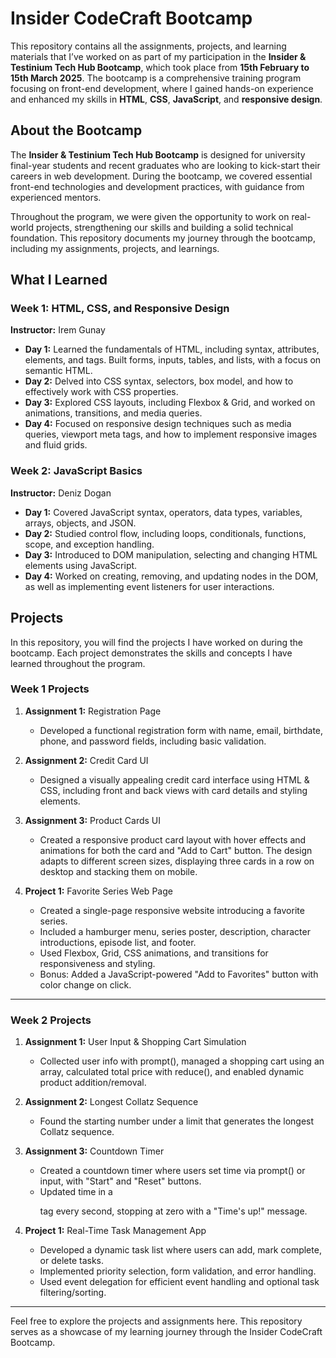 # Insider CodeCraft Bootcamp


This repository contains all the assignments, projects, and learning materials that I’ve worked on as part of my participation in the **Insider & Testinium Tech Hub Bootcamp**, which took place from **15th February to 15th March 2025**. The bootcamp is a comprehensive training program focusing on front-end development, where I gained hands-on experience and enhanced my skills in **HTML**, **CSS**, **JavaScript**, and **responsive design**.

## About the Bootcamp

The **Insider & Testinium Tech Hub Bootcamp** is designed for university final-year students and recent graduates who are looking to kick-start their careers in web development. During the bootcamp, we covered essential front-end technologies and development practices, with guidance from experienced mentors.

Throughout the program, we were given the opportunity to work on real-world projects, strengthening our skills and building a solid technical foundation. This repository documents my journey through the bootcamp, including my assignments, projects, and learnings.

## What I Learned

### Week 1: HTML, CSS, and Responsive Design  
**Instructor:** Irem Gunay

- **Day 1:** Learned the fundamentals of HTML, including syntax, attributes, elements, and tags. Built forms, inputs, tables, and lists, with a focus on semantic HTML.  
- **Day 2:** Delved into CSS syntax, selectors, box model, and how to effectively work with CSS properties.  
- **Day 3:** Explored CSS layouts, including Flexbox & Grid, and worked on animations, transitions, and media queries.  
- **Day 4:** Focused on responsive design techniques such as media queries, viewport meta tags, and how to implement responsive images and fluid grids.

### Week 2: JavaScript Basics  
**Instructor:** Deniz Dogan

- **Day 1:** Covered JavaScript syntax, operators, data types, variables, arrays, objects, and JSON.  
- **Day 2:** Studied control flow, including loops, conditionals, functions, scope, and exception handling.  
- **Day 3:** Introduced to DOM manipulation, selecting and changing HTML elements using JavaScript.  
- **Day 4:** Worked on creating, removing, and updating nodes in the DOM, as well as implementing event listeners for user interactions.

## Projects

In this repository, you will find the projects I have worked on during the bootcamp. Each project demonstrates the skills and concepts I have learned throughout the program.

### Week 1 Projects  
1. **Assignment 1:** Registration Page 
   - Developed a functional registration form with name, email, birthdate, phone, and password fields, including basic validation.

2. **Assignment 2:** Credit Card UI  
   - Designed a visually appealing credit card interface using HTML & CSS, including front and back views with card details and styling elements.
     
3. **Assignment 3:** Product Cards UI  
   - Created a responsive product card layout with hover effects and animations for both the card and "Add to Cart" button. The design adapts to different screen sizes, displaying three cards in a row on desktop and stacking them on mobile.

4. **Project 1:** Favorite Series Web Page  
   - Created a single-page responsive website introducing a favorite series.
   - Included a hamburger menu, series poster, description, character introductions, episode list, and footer.
   - Used Flexbox, Grid, CSS animations, and transitions for responsiveness and styling.
   - Bonus: Added a JavaScript-powered "Add to Favorites" button with color change on click.
---
### Week 2 Projects  
1. **Assignment 1:** User Input & Shopping Cart Simulation 
   - Collected user info with prompt(), managed a shopping cart using an array, calculated total price with reduce(), and enabled dynamic product addition/removal.

2. **Assignment 2:** Longest Collatz Sequence  
   - Found the starting number under a limit that generates the longest Collatz sequence.
     
3. **Assignment 3:** Countdown Timer  
   - Created a countdown timer where users set time via prompt() or input, with "Start" and "Reset" buttons.
   - Updated time in a <p> tag every second, stopping at zero with a "Time's up!" message.
     
4. **Project 1:** Real-Time Task Management App  
   - Developed a dynamic task list where users can add, mark complete, or delete tasks.
   - Implemented priority selection, form validation, and error handling.
   - Used event delegation for efficient event handling and optional task filtering/sorting.
---
Feel free to explore the projects and assignments here. This repository serves as a showcase of my learning journey through the Insider CodeCraft Bootcamp.
